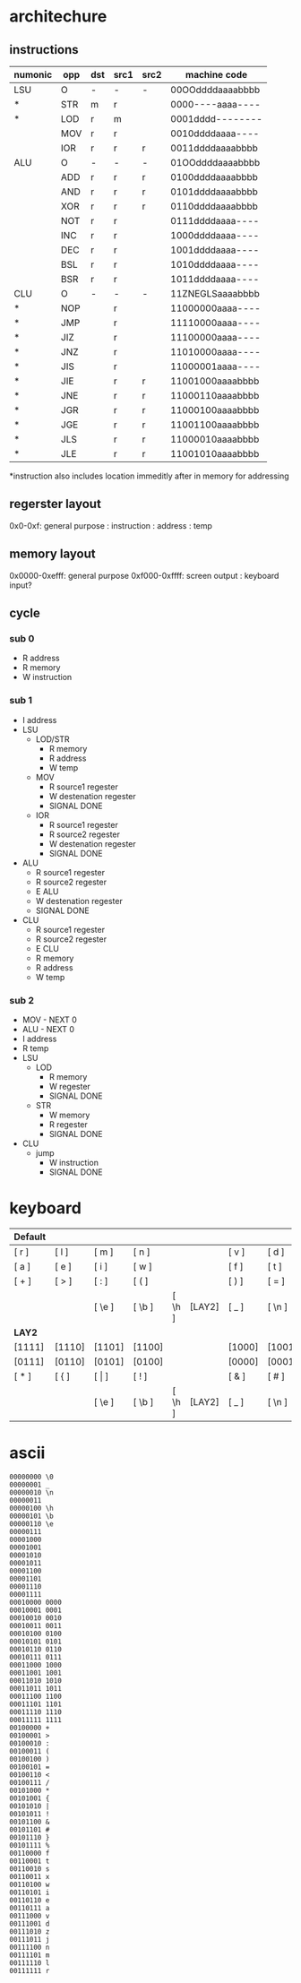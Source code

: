 
# architechure

## instructions

| numonic | opp | dst | src1 | src2 | machine code |
|---|---|---|---|---|---|
| LSU | O | - | - | - | 00OOddddaaaabbbb |
| * | STR | m | r |   | 0000----aaaa---- |
| * | LOD | r | m |   | 0001dddd-------- |
|   | MOV | r | r |   | 0010ddddaaaa---- |
|   | IOR | r | r | r | 0011ddddaaaabbbb |
| ALU | O | - | - | - | 01OOddddaaaabbbb |
|   | ADD | r | r | r | 0100ddddaaaabbbb |
|   | AND | r | r | r | 0101ddddaaaabbbb |
|   | XOR | r | r | r | 0110ddddaaaabbbb |
|   | NOT | r | r |   | 0111ddddaaaa---- |
|   | INC | r | r |   | 1000ddddaaaa---- |
|   | DEC | r | r |   | 1001ddddaaaa---- |
|   | BSL | r | r |   | 1010ddddaaaa---- |
|   | BSR | r | r |   | 1011ddddaaaa---- |
| CLU | O | - | - | - | 11ZNEGLSaaaabbbb |
| * | NOP |   | r |   | 11000000aaaa---- |
| * | JMP |   | r |   | 11110000aaaa---- |
| * | JIZ |   | r |   | 11100000aaaa---- |
| * | JNZ |   | r |   | 11010000aaaa---- |
| * | JIS |   | r |   | 11000001aaaa---- |
| * | JIE |   | r | r | 11001000aaaabbbb |
| * | JNE |   | r | r | 11000110aaaabbbb |
| * | JGR |   | r | r | 11000100aaaabbbb |
| * | JGE |   | r | r | 11001100aaaabbbb |
| * | JLS |   | r | r | 11000010aaaabbbb |
| * | JLE |   | r | r | 11001010aaaabbbb |

*instruction also includes location immeditly after in memory for addressing

## regerster layout

0x0-0xf: general purpose
: instruction
: address
: temp

## memory layout

0x0000-0xefff: general purpose
0xf000-0xffff: screen output
: keyboard input?

## cycle

### sub 0

- R address
- R memory
- W instruction

### sub 1

- I address
- LSU
    - LOD/STR
        - R memory
        - R address
        - W temp
    - MOV
        - R source1 regester
        - W destenation regester
        - SIGNAL DONE
    - IOR
        - R source1 regester
        - R source2 regester
        - W destenation regester
        - SIGNAL DONE
- ALU
    - R source1 regester
    - R source2 regester
    - E ALU
    - W destenation regester
    - SIGNAL DONE
- CLU
    - R source1 regester
    - R source2 regester
    - E CLU
    - R memory
    - R address
    - W temp

### sub 2

- MOV - NEXT 0
- ALU - NEXT 0
- I address
- R temp
- LSU
    - LOD
        - R memory
        - W regester
        - SIGNAL DONE
    - STR
        - W memory
        - R regester
        - SIGNAL DONE
- CLU
    - jump
        - W instruction
        - SIGNAL DONE

# keyboard

|**Default**|   |   |   |   |   |   |   |   |   |
|---|---|---|---|---|---|---|---|---|---|
|[ r  ]|[ l  ]|[ m  ]|[ n  ]|      |      |[ v  ]|[ d  ]|[ z  ]|[ j  ]| 111xxx
|[ a  ]|[ e  ]|[ i  ]|[ w  ]|      |      |[ f  ]|[ t  ]|[ s  ]|[ x  ]| 110xxx
|[ +  ]|[ >  ]|[ :  ]|[ (  ]|      |      |[ )  ]|[ =  ]|[ <  ]|[ /  ]| 100xxx
|      |      |[ \e ]|[ \b ]|[ \h ]|[LAY2]|[ _  ]|[ \n ]|      |      |
|**LAY2**|   |   |   |   |   |   |   |   |   |
|[1111]|[1110]|[1101]|[1100]|      |      |[1000]|[1001]|[1010]|[1011]| 011xxx
|[0111]|[0110]|[0101]|[0100]|      |      |[0000]|[0001]|[0010]|[0011]| 010xxx
|[ *  ]|[ {  ]|[ \| ]|[ !  ]|      |      |[ &  ]|[ #  ]|[ }  ]|[ %  ]| 101xxx
|      |      |[ \e ]|[ \b ]|[ \h ]|[LAY2]|[ _  ]|[ \n ]|      |      |

# ascii

```
00000000 \0  
00000001 _  
00000010 \n  
00000011  
00000100 \h  
00000101 \b  
00000110 \e  
00000111  
00001000  
00001001  
00001010  
00001011  
00001100  
00001101  
00001110  
00001111  
00010000 0000  
00010001 0001  
00010010 0010  
00010011 0011  
00010100 0100  
00010101 0101  
00010110 0110  
00010111 0111  
00011000 1000  
00011001 1001  
00011010 1010  
00011011 1011  
00011100 1100  
00011101 1101  
00011110 1110  
00011111 1111  
00100000 +  
00100001 >  
00100010 :  
00100011 (  
00100100 )  
00100101 =  
00100110 <  
00100111 /  
00101000 *  
00101001 {  
00101010 |  
00101011 !  
00101100 &  
00101101 #  
00101110 }  
00101111 %  
00110000 f  
00110001 t  
00110010 s  
00110011 x  
00110100 w  
00110101 i  
00110110 e  
00110111 a  
00111000 v  
00111001 d  
00111010 z  
00111011 j  
00111100 n  
00111101 m  
00111110 l  
00111111 r  
```
